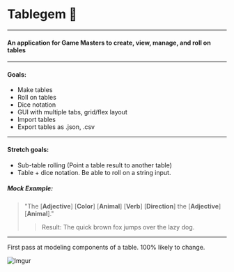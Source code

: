 # **Tablegem** :gem:
---
#### An application for Game Masters to create, view, manage, and roll on tables
---
#### Goals:
- Make tables
- Roll on tables
- Dice notation
- GUI with multiple tabs, grid/flex layout
- Import tables
- Export tables as .json, .csv
---
#### Stretch goals:
- Sub-table rolling (Point a table result to another table)
- Table + dice notation.  Be able to roll on a string input.

##### Mock Example:

>"The [**Adjective**] [**Color**] [**Animal**] [**Verb**] [**Direction**] the [**Adjective**] [**Animal**]."
>>Result: The quick brown fox jumps over the lazy dog.
---

First pass at modeling components of a table.  100% likely to change.

![Imgur](https://i.imgur.com/9ZzWMzK.png)
